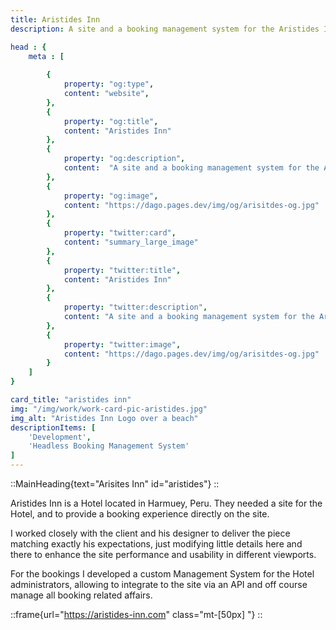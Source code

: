 ```yaml
---
title: Aristides Inn
description: A site and a booking management system for the Aristides Inn Hotel 

head : {
    meta : [
        
        {
            property: "og:type",
            content: "website",
        },
        {
            property: "og:title",
            content: "Aristides Inn"
        },
        {
            property: "og:description",
            content:  "A site and a booking management system for the Aristides Inn Hotel "
        },
        {
            property: "og:image",
            content: "https://dago.pages.dev/img/og/arisitdes-og.jpg"
        },
        {
            property: "twitter:card",
            content: "summary_large_image"
        },
        {
            property: "twitter:title",
            content: "Aristides Inn"
        },
        {
            property: "twitter:description",
            content: "A site and a booking management system for the Aristides Inn Hotel"
        },
        {
            property: "twitter:image",
            content: "https://dago.pages.dev/img/og/arisitdes-og.jpg"
        }
    ]
}

card_title: "aristides inn"
img: "/img/work/work-card-pic-aristides.jpg"
img_alt: "Aristides Inn Logo over a beach"
descriptionItems: [
    'Development',
    'Headless Booking Management System'
]
---
```

<div class="max-w-xl  mx-auto "> 

::MainHeading{text="Arisites Inn" id="aristides"}
::

<div class="mt-[30px] font-medium text-xl">


Aristides Inn is a Hotel located in 
Harmuey, Peru. They needed a site
for the Hotel, and to provide a booking experience directly on the site.

<p class="mt-[30px]">
I worked closely with the client and his designer to deliver the piece matching exactly his expectations, just modifying little details here and there to enhance the site performance and usability in different viewports.
</p>

<p class="mt-[30px]">
For the bookings I developed a custom Management System for the
Hotel administrators, allowing to integrate to the site via an API and off course manage all booking related affairs.
</p>
</div>

<div class="">

::frame{url="https://aristides-inn.com" class="mt-[50px] "}
::

</div>

</div>